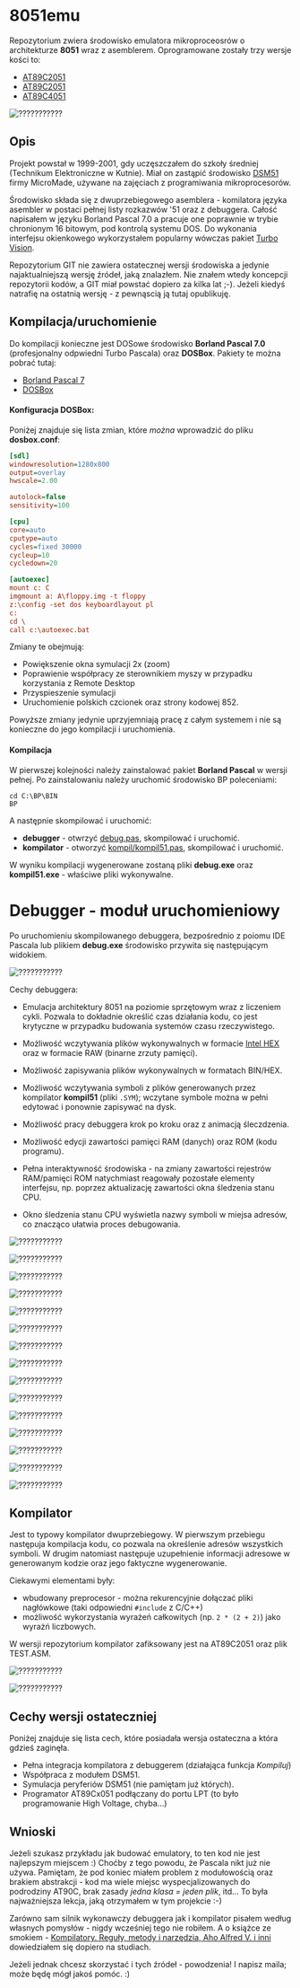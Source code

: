 # 8051emu
Repozytorium zwiera środowisko emulatora mikroproceosrów o architekturze **8051** wraz z asemblerem. Oprogramowane zostały trzy wersje kości to:
  * [AT89C2051](http://www.keil.com/dd/docs/datashts/atmel/doc0366.pdf)
  * [AT89C2051](https://ww1.microchip.com/downloads/en/DeviceDoc/doc0368.pdf)
  * [AT89C4051](https://ww1.microchip.com/downloads/en/devicedoc/doc1001.pdf)
  
![???????????](./docs/about_mini.png)
  
## Opis  

Projekt powstał w 1999-2001, gdy uczęszczałem do szkoły średniej (Technikum Elektroniczne w Kutnie).
Miał on zastąpić środowisko [DSM51](https://pl.wikipedia.org/wiki/Dydaktyczny_System_Mikroprocesorowy) firmy MicroMade,
używane na zajęciach z programiwania mikroprocesorów.

Środowisko składa się z dwuprzebiegowego asemblera - komilatora języka asembler w postaci pełnej listy rozkazwów '51 oraz z debuggera.
Całość napisałem w języku Borland Pascal 7.0 a pracuje one poprawnie w trybie chronionym 16 bitowym, pod kontrolą systemu DOS. 
Do wykonania interfejsu okienkowego wykorzystałem popularny wówczas pakiet [Turbo Vision](https://en.wikipedia.org/wiki/Turbo_Vision).

Repozytorium GIT nie zawiera ostatecznej wersji środowiska a jedynie najaktualniejszą wersję źródeł, jaką znalazłem.
Nie znałem wtedy koncepcji repozytorii kodów, a GIT miał powstać dopiero za kilka lat ;-).
Jeżeli kiedyś natrafię na ostatnią wersję - z pewnąscią ją tutaj opublikuję.

## Kompilacja/uruchomienie

Do kompilacji konieczne jest DOSowe środowisko **Borland Pascal 7.0** (profesjonalny odpwiedni Turbo Pascala) oraz **DOSBox**. Pakiety te można pobrać tutaj:
  * [Borland Pascal 7](https://winworldpc.com/product/borland-pascal/7x)
  * [DOSBox](https://www.dosbox.com/)

#### Konfiguracja DOSBox:

Poniżej znajduje się lista zmian, które *można* wprowadzić do pliku **dosbox.conf**:
```ini
[sdl]
windowresolution=1280x800
output=overlay
hwscale=2.00

autolock=false
sensitivity=100

[cpu]
core=auto
cputype=auto
cycles=fixed 30000
cycleup=10
cycledown=20

[autoexec]
mount c: C
imgmount a: A\floppy.img -t floppy
z:\config -set dos keyboardlayout pl
c:
cd \
call c:\autoexec.bat
```

Zmiany te obejmują:
 * Powiększenie okna symulacji 2x (zoom)
 * Poprawienie współpracy ze sterownikiem myszy w przypadku korzystania z Remote Desktop
 * Przyspieszenie symulacji
 * Uruchomienie polskich czcionek oraz strony kodowej 852.

Powyższe zmiany jedynie uprzyjemniają pracę z całym systemem i nie są konieczne do jego kompilacji i uruchomienia.


#### Kompilacja
W pierwszej kolejności należy zainstalować pakiet **Borland Pascal** w wersji pełnej. Po zainstalowaniu należy uruchomić środowisko BP poleceniami:
```batch
cd C:\BP\BIN
BP
```
A następnie skompilować i uruchomić:
  * **debugger** - otwrzyć [debug.pas](./8051emu/debug.pas), skompilować i uruchomić.
  * **kompilator** - otworzyć [kompil/kompil51.pas](./8051emu/kompil/kompil51.pas), skompilować i uruchomić.

W wyniku kompilacji wygenerowane zostaną pliki **debug.exe** oraz **kompil51.exe** - właściwe pliki wykonywalne.

# Debugger - moduł uruchomieniowy

Po uruchomieniu skompilowanego debuggera, bezpośrednio z poiomu IDE Pascala lub plikiem **debug.exe** środowisko przywita się następującym widokiem.

![???????????](./docs/start.png)

Cechy debuggera:
 * Emulacja architektury 8051 na poziomie sprzętowym wraz z liczeniem cykli.
   Pozwala to dokładnie określić czas działania kodu, co jest krytyczne w przypadku budowania systemów czasu rzeczywistego.
 * Możliwość wczytywania plików wykonywalnych w formacie [Intel HEX](https://pl.wikipedia.org/wiki/Intel_Hex) oraz w formacie RAW (binarne zrzuty pamięci).
 * Możliwość zapisywania plików wykonywalnych w formatach BIN/HEX.
 * Możliwość wczytywania symboli z plików generowanych przez kompilator **kompil51** (pliki `.SYM`);
   wczytane symbole można w pełni edytować i ponownie zapisywać na dysk.

 * Możliwość pracy debuggera krok po kroku oraz z animacją śleczdzenia.
 * Możliwość edycji zawartości pamięci RAM (danych) oraz ROM (kodu programu).
 * Pełna interaktywność środowiska - na zmiany  zawartości rejestrów RAM/pamięci ROM natychmiast reagowały pozostałe elementy interfejsu, np. poprzez aktualizację zawartości okna śledzenia stanu CPU.
 * Okno śledzenia stanu CPU wyświetla nazwy symboli w miejsa adresów, co znacząco ułatwia proces debugowania.

![???????????](./docs/breakpoints.png)


![???????????](./docs/chip_select.png)


![???????????](./docs/debug_window.png)


![???????????](./docs/interrupt_generation.png)


![???????????](./docs/memory_editor.png)


![???????????](./docs/memory_editor2.png)


![???????????](./docs/memory_editor_byte.png)


![???????????](./docs/memory_editor_ram.png)


![???????????](./docs/register_editor.png)


![???????????](./docs/symbol_editor.png)


![???????????](./docs/symbol_editor2.png)


![???????????](./docs/trace_animation.png)


![???????????](./docs/video_debugging.gif)


![???????????](./docs/video_live_ram.gif)


![???????????](./docs/video_run_to_breakpoint.gif)


## Kompilator

Jest to typowy kompilator dwuprzebiegowy.
W pierwszym przebiegu następuja kompilacja kodu, co pozwala na określenie adresów wszystkich symboli.
W drugim natomiast następuje uzupełnienie informacji adresowe w generowanym kodzie oraz jego faktyczne wygenerowanie.

Ciekawymi elementami były:
 * wbudowany preprocesor - można rekurencyjnie dołączać pliki nagłówkowe (taki odpowiedni `#include` z C/C++)
 * możliwość wykorzystania wyrażeń całkowitych (np. `2 * (2 + 2)`) jako wyrażń liczbowych.

W wersji repozytorium kompilator zafiksowany jest na AT89C2051 oraz plik TEST.ASM. 

![???????????](./docs/code_editor.png)


![???????????](./docs/compiler_output.png)

## Cechy wersji ostateczniej
Poniżej znajduje się lista cech, które posiadała wersja ostateczna a która gdzieś zaginęła.
 * Pełna integracja kompilatora z debuggerem (działająca funkcja *Kompiluj*)
 * Współpraca z modułem DSM51.
 * Symulacja peryferiów DSM51 (nie pamiętam już których).
 * Programator AT89Cx051 podłączany do portu LPT (to było programowanie High Voltage, chyba...)
 

## Wnioski
Jeżeli szukasz przykładu jak budować emulatory, to ten kod nie jest najlepszym miejscem :) Choćby z tego powodu, że Pascala nikt już nie używa.
Pamiętam, że pod koniec miałem problem z modułowością oraz brakiem abstrakcji - kod ma wiele miejsc wyspecjalizowanych do podrodziny AT90C, brak zasady *jedna klasa = jeden plik*, itd...
To była najważniejsza lekcja, jaką otrzymałem w tym projekcie :-)

Zarówno sam silnik wykonawczy debuggera jak i kompilator pisałem według własnych pomysłów - nigdy wcześniej tego nie robiłem.
A o książce ze smokiem - [Kompilatory. Reguły, metody i narzędzia, Aho Alfred V. i inni](https://ksiegarnia.pwn.pl/Kompilatory,792842244,p.html) dowiedziałem się dopiero na studiach.

Jeżeli jednak chcesz skorzystać i tych źródeł - powodzenia! I napisz maila; może będę mógł jakoś pomóc. :)

